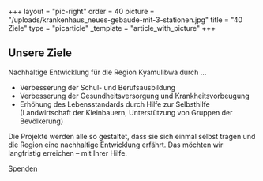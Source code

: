 +++
layout = "pic-right"
order = 40
picture = "/uploads/krankenhaus_neues-gebaude-mit-3-stationen.jpg"
title = "40 Ziele"
type = "picarticle"
_template = "article_with_picture"
+++

## Unsere Ziele

Nachhaltige Entwicklung für die Region Kyamulibwa durch ...

* Verbesserung der Schul- und Berufsausbildung
* Verbesserung der Gesundheitsversorgung und Krankheitsvorbeugung
* Erhöhung des Lebensstandards durch Hilfe zur Selbsthilfe (Landwirtschaft der Kleinbauern, Unterstützung von Gruppen der Bevölkerung)

Die Projekte werden alle so gestaltet, dass sie sich einmal selbst tragen und die Region eine nachhaltige Entwicklung erfährt. Das möchten wir langfristig erreichen – mit Ihrer Hilfe.

[Spenden](/spenden/)
